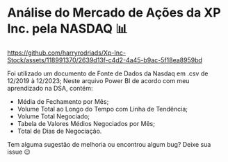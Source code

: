 # Análise do Mercado de Ações da XP Inc. pela NASDAQ 📊

https://github.com/harryrodriads/Xp-Inc-Stock/assets/118991370/2639d13f-c4d2-4a45-b9ac-5f18ea8959bd

Foi utilizado um documento de Fonte de Dados da Nasdaq em .csv de 12/2019 à 12/2023;
Neste arquivo Power BI de acordo com meu aprendizado na DSA, contém:

- Média de Fechamento por Mês;
- Volume Total ao Longo do Tempo com Linha de Tendência;
- Volume Total Negociado;
- Tabela de Valores Médios Negociados por Mês;
- Total de Dias de Negociação.

Tem alguma sugestão de melhoria ou encontrou algum bug? Deixe sua issue 😉
